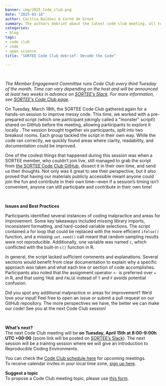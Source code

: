 ```yaml
---
banner: img/2025_Code_club.png
date: "2025-03-18"  
author: Cecilia Baldoni & Corné de Groot
summary: The authors debrief about the latest code club meeting, all to do with improving messy code!
categories:
- blog
tags: 
- code club
- code
- open science
title: "SORTEE Code Club debrief: Decode the Code"

---
```

&nbsp;

*The Member Engagement Committee runs Code Club every third Tuesday of the month. Time can vary depending on the host and will be announced at least two weeks in advance on [SORTEE’s Slack](https://www.sortee.org/join/). For more information, see [SORTEE’s Code Club page](https://www.sortee.org/code_club/).*  

  
  
On Tuesday, March 18th, the SORTEE Code Club gathered again for a hands-on session to improve messy code. This time, we worked with a pre-prepared script (which one participant jokingly called a "monster" script!) shared on GitHub before the meeting, allowing participants to explore it locally . The session brought together six participants, split into two breakout rooms. Each group tackled the script in their own way. While the code ran correctly, we quickly found areas where clarity, readability, and documentation could be improved.  
  
One of the coolest things that happened during this session was when a SORTEE member, who couldn’t join live, still managed to grab the script from [the SORTEE Code Club GitHub](https://github.com/SORTEE/CodeClub), dissect it in their own time, and send us their thoughts. Not only was it great to see their perspective, but it also proved that having our materials publicly accessible meant anyone could join the fun and contribute in their own time—even if a session’s timing isn’t convenient, anyone can still participate and contribute in their own time!    
  
&nbsp;  
  
**Issues and Best Practices**

Participants identified several instances of coding malpractice and areas for improvement. Some key takeaways included missing library imports, inconsistent formatting, and hard-coded variable selections. The script contained a for loop that could be replaced with the more efficient `ifelse()` function, and a missing `set.seed()` call meant that random sampling results were not reproducible. Additionally, one variable was named `c`, which conflicted with the built-in `c()` function in R.  
  
In general, the script lacked sufficient comments and explanations. Several sections would benefit from clear documentation to explain why a specific approach was taken and what each line or section of code accomplishes. Participants also noted that the assignment operator `<-` is preferred over `=` in R, and that using `TRUE` and `FALSE` instead of `T` and `F` avoids potential confusion.  
  
Did you spot any additional malpractice or areas for improvement? We’d love your input! Feel free to open an issue or submit a pull request on our GitHub repository. The more perspectives we have, the better we can make our code!
See you at the next Code Club session!  

&nbsp;  
  
**What’s next?**  
The next Code Club meeting will be **on Tuesday, April 15th at 8:00-9:00h UTC +00:00** (zoom link will be posted on [SORTEE’s Slack](https://www.sortee.org/join/)). The next session will be a training session where we will give an Introduction to Reproducible Coding Environments. 
  
You can check the [Code Club schedule here](https://docs.google.com/spreadsheets/d/1rOOOE7ghPduwtFftG0DJJf0DXVigAdcmQ0xdEwbKQXo/edit?usp=sharing) for upcoming meetings.  
To receive calendar invites in your local time zone, [sign up here](https://forms.gle/yKrEm6xAKZtom5kt7).  
  
**Suggest a topic**  
To propose a Code Club meeting topic, please use [this form](https://forms.gle/eZy81dUymiZNJetu8).  
  
